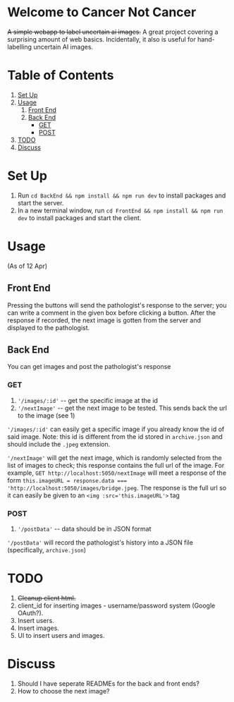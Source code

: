 # Welcome to Cancer Not Cancer
~~A simple webapp to label uncertain ai images.~~
A great project covering a surprising amount of web basics. Incidentally, it also is useful for hand-labelling uncertain AI images.

# Table of Contents
1. [Set Up](#set-up)
2. [Usage](#usage)
    1. [Front End](#front-end)
    2. [Back End](#back-end)
        * [GET](#get)
        * [POST](#post)
3. [TODO](#todo)
4. [Discuss](#discuss)

# Set Up
1. Run `cd BackEnd && npm install && npm run dev` to install packages and start the server.
2. In a new terminal window, run `cd FrontEnd && npm install && npm run dev` to install packages and start the client.

# Usage
(As of 12 Apr)

## Front End
Pressing the buttons will send the pathologist's response to the server; you can write a comment in the given box before clicking a button. After the response if recorded, the next image is gotten from the server and displayed to the pathologist.

## Back End
You can get images and post the pathologist's response

### GET
1. `'/images/:id'` -- get the specific image at the id
2. `'/nextImage'` -- get the next image to be tested. This sends back the url to the image (see 1)

`'/images/:id'` can easily get a specific image if you already know the id of said image. Note: this id is different from the id stored in `archive.json` and should include the `.jpeg` extension.

`'/nextImage'` will get the next image, which is randomly selected from the list of images to check; this response contains the full url of the image. For example, `GET http://localhost:5050/nextImage` will meet a response of the form `this.imageURL = response.data === 'http://localhost:5050/images/bridge.jpeg`. The response is the full url so it can easily be given to an `<img :src='this.imageURL'>` tag

### POST
1. `'/postData'` -- data should be in JSON format

`'/postData'` will record the pathologist's history into a JSON file (specifically, `archive.json`)

# TODO
1. ~~Cleanup client html.~~
2. client_id for inserting images - username/password system (Google OAuth?).
3. Insert users.
4. Insert images.
5. UI to insert users and images.

# Discuss
1. Should I have seperate READMEs for the back and front ends?
2. How to choose the next image?
